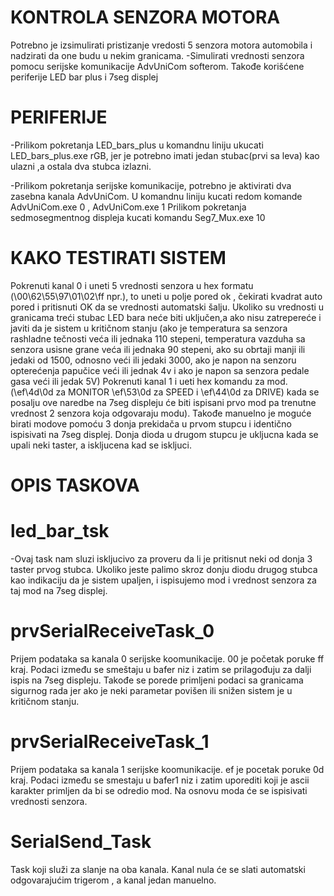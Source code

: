 # KONTROLA SENZORA MOTORA
Potrebno je izsimulirati pristizanje vredosti 5 senzora motora automobila i nadzirati da one budu u nekim granicama.
-Simulirati vrednosti senzora pomocu serijske komunikacije AdvUniCom softerom. Takođe korišćene periferije LED bar plus i 7seg displej

# PERIFERIJE
-Prilikom pokretanja LED_bars_plus u komandnu liniju ukucati LED_bars_plus.exe rGB, jer je potrebno imati jedan stubac(prvi sa leva) kao ulazni ,a ostala dva stubca izlazni.

-Prilikom pokretanja serijske komunikacije, potrebno je aktivirati dva zasebna kanala AdvUniCom. U komandnu liniju kucati redom komande AdvUniCom.exe 0 , AdvUniCom.exe 1
Prilikom pokretanja sedmosegmentnog displeja kucati komandu Seg7_Mux.exe 10

# KAKO TESTIRATI SISTEM
Pokrenuti kanal 0 i uneti 5 vrednosti senzora u hex formatu (\00\62\55\97\01\02\ff npr.), to uneti u polje pored ok , čekirati kvadrat
auto pored i pritisnuti OK da se vrednosti automatski šalju. Ukoliko su vrednosti u granicama treći stubac LED bara neće biti uključen,a
ako nisu zatrepereće i javiti da je sistem u kritičnom stanju (ako je temperatura sa senzora rashladne tečnosti veća ili jednaka 110 stepeni, temperatura vazduha sa senzora usisne grane veća ili jednaka 90 stepeni, ako su obrtaji manji ili jedaki od 1500, odnosno veći ili jedaki 3000, ako je napon na senzoru opterećenja papučice veći ili jednak 4v i ako je napon sa senzora pedale gasa veći ili jedak 5V)
Pokrenuti kanal 1 i ueti hex komandu za mod. (\ef\4d\0d za MONITOR \ef\53\0d za SPEED i \ef\44\0d za DRIVE) kada se posalju ove naredbe na 7seg displeju će biti ispisani prvo mod pa trenutne vrednost 2 senzora koja odgovaraju modu).
Takođe manuelno je moguće birati modove pomoću 3 donja prekidača u prvom stupcu i identično ispisivati na 7seg displej. Donja dioda u drugom stupcu je ukljucna kada se upali neki taster, a iskljucena kad se iskljuci.


# OPIS TASKOVA 


# led_bar_tsk
-Ovaj task nam sluzi iskljucivo za proveru da li je pritisnut neki od donja 3 taster prvog stubca. Ukoliko jeste palimo skroz donju diodu drugog stubca kao indikaciju da je sistem upaljen, i ispisujemo mod i vrednost senzora za taj mod na 7seg displej.

# prvSerialReceiveTask_0
Prijem podataka sa kanala 0 serijske koomunikacije. 00 je početak poruke ff kraj. Podaci između se smeštaju u bafer niz i zatim se prilagođuju za dalji ispis na 7seg displeju. Takođe se porede primljeni podaci sa granicama sigurnog rada jer ako je neki parametar povišen ili snižen sistem je u kritičnom stanju.

# prvSerialReceiveTask_1
Prijem podataka sa kanala 1 serijske koomunikacije. ef je pocetak poruke 0d kraj. Podaci između se smestaju u bafer1 niz i zatim uporediti koji je ascii karakter primljen da bi se odredio mod. Na osnovu moda će se ispisivati vrednosti senzora.

# SerialSend_Task

Task koji služi za slanje na oba kanala. Kanal nula će se slati automatski odgovarajućim trigerom , a kanal jedan manuelno.

